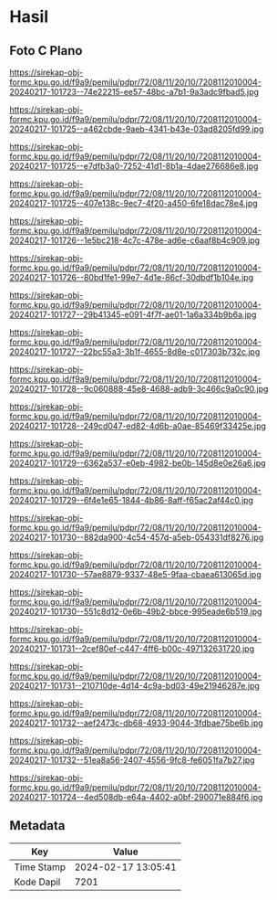 # Hasil

## Foto C Plano

https://sirekap-obj-formc.kpu.go.id/f9a9/pemilu/pdpr/72/08/11/20/10/7208112010004-20240217-101723--74e22215-ee57-48bc-a7b1-9a3adc9fbad5.jpg

https://sirekap-obj-formc.kpu.go.id/f9a9/pemilu/pdpr/72/08/11/20/10/7208112010004-20240217-101725--a462cbde-9aeb-4341-b43e-03ad8205fd99.jpg

https://sirekap-obj-formc.kpu.go.id/f9a9/pemilu/pdpr/72/08/11/20/10/7208112010004-20240217-101725--e7dfb3a0-7252-41d1-8b1a-4dae276686e8.jpg

https://sirekap-obj-formc.kpu.go.id/f9a9/pemilu/pdpr/72/08/11/20/10/7208112010004-20240217-101725--407e138c-9ec7-4f20-a450-6fe18dac78e4.jpg

https://sirekap-obj-formc.kpu.go.id/f9a9/pemilu/pdpr/72/08/11/20/10/7208112010004-20240217-101726--1e5bc218-4c7c-478e-ad6e-c6aaf8b4c909.jpg

https://sirekap-obj-formc.kpu.go.id/f9a9/pemilu/pdpr/72/08/11/20/10/7208112010004-20240217-101726--80bd1fe1-99e7-4d1e-86cf-30dbdf1b104e.jpg

https://sirekap-obj-formc.kpu.go.id/f9a9/pemilu/pdpr/72/08/11/20/10/7208112010004-20240217-101727--29b41345-e091-4f7f-ae01-1a6a334b9b6a.jpg

https://sirekap-obj-formc.kpu.go.id/f9a9/pemilu/pdpr/72/08/11/20/10/7208112010004-20240217-101727--22bc55a3-3b1f-4655-8d8e-c017303b732c.jpg

https://sirekap-obj-formc.kpu.go.id/f9a9/pemilu/pdpr/72/08/11/20/10/7208112010004-20240217-101728--9c060888-45e8-4688-adb9-3c466c9a0c90.jpg

https://sirekap-obj-formc.kpu.go.id/f9a9/pemilu/pdpr/72/08/11/20/10/7208112010004-20240217-101728--249cd047-ed82-4d6b-a0ae-85469f33425e.jpg

https://sirekap-obj-formc.kpu.go.id/f9a9/pemilu/pdpr/72/08/11/20/10/7208112010004-20240217-101729--6362a537-e0eb-4982-be0b-145d8e0e26a6.jpg

https://sirekap-obj-formc.kpu.go.id/f9a9/pemilu/pdpr/72/08/11/20/10/7208112010004-20240217-101729--6f4e1e65-1844-4b86-8aff-f65ac2af44c0.jpg

https://sirekap-obj-formc.kpu.go.id/f9a9/pemilu/pdpr/72/08/11/20/10/7208112010004-20240217-101730--882da900-4c54-457d-a5eb-054331df8276.jpg

https://sirekap-obj-formc.kpu.go.id/f9a9/pemilu/pdpr/72/08/11/20/10/7208112010004-20240217-101730--57ae8879-9337-48e5-9faa-cbaea613065d.jpg

https://sirekap-obj-formc.kpu.go.id/f9a9/pemilu/pdpr/72/08/11/20/10/7208112010004-20240217-101730--551c8d12-0e6b-49b2-bbce-995eade6b519.jpg

https://sirekap-obj-formc.kpu.go.id/f9a9/pemilu/pdpr/72/08/11/20/10/7208112010004-20240217-101731--2cef80ef-c447-4ff6-b00c-497132631720.jpg

https://sirekap-obj-formc.kpu.go.id/f9a9/pemilu/pdpr/72/08/11/20/10/7208112010004-20240217-101731--210710de-4d14-4c9a-bd03-49e21946287e.jpg

https://sirekap-obj-formc.kpu.go.id/f9a9/pemilu/pdpr/72/08/11/20/10/7208112010004-20240217-101732--aef2473c-db68-4933-9044-3fdbae75be6b.jpg

https://sirekap-obj-formc.kpu.go.id/f9a9/pemilu/pdpr/72/08/11/20/10/7208112010004-20240217-101732--51ea8a56-2407-4556-9fc8-fe6051fa7b27.jpg

https://sirekap-obj-formc.kpu.go.id/f9a9/pemilu/pdpr/72/08/11/20/10/7208112010004-20240217-101724--4ed508db-e64a-4402-a0bf-290071e884f6.jpg


## Metadata

| Key        | Value               |
| ---------- | ------------------- |
| Time Stamp | 2024-02-17 13:05:41 |
| Kode Dapil | 7201                |



